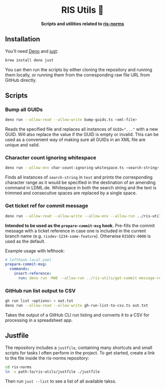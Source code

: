 <h1 align="center">
  RIS Utils 🦉
</h1>

<p align="center">
  <strong>Scripts and utilities related to <a href="https://github.com/digitalservicebund/ris-norms/">ris-norms</a></strong>
</p>

## Installation

You'll need [Deno](https://deno.com/) and [just](https://just.systems):

```sh
brew install deno just
```

You can then run the scripts by either cloning the repository and running them locally, or running them from the corresponding raw file URL from GitHub directly.

## Scripts

### Bump all GUIDs

```sh
deno run --allow-read --allow-write bump-guids.ts <xml-file>
```

Reads the specified file and replaces all instances of `GUID="..."` with a new GUID. Will also replace the value if the GUID is empty or invalid. This can be used as a convenient way of making sure all GUIDs in an XML file are unique and valid.

### Character count ignoring whitespace

```sh
deno run --allow-env char-count-ignoring-whitespace.ts <search-string> <text>
```

Finds all instances of `search-string` in `text` and prints the corresponding character range as it would be specified in the destination of an amending command in LDML.de. Whitespace in both the search string and the text is trimmed and consecutive spaces are replaced by a single space.

### Get ticket ref for commit message

```sh
deno run --allow-read --allow-write --allow-env --allow-run ../ris-utils/get-commit-message-reference.ts <path-to-commit-message-file> <message-type>
```

**Intended to be used as the `prepare-commit-msg` hook.** Pre-fills the commit message with a ticket reference in case one is included in the current branch name (e.g. `risdev-1234-some-feature`). Otherwise `RISDEV-0000` is used as the default.

Example usage with lefthook:

```yaml
# lefthook-local.yaml
prepare-commit-msg:
  commands:
    insert-reference:
      run: deno run -RWE --allow-run ../ris-utils/get-commit-message-reference.ts {0}
```

### GitHub run list output to CSV

```sh
gh run list <options> > out.txt
deno run --allow-read --allow-write gh-run-list-to-csv.ts out.txt
```

Takes the output of a GitHub CLI run listing and converts it to a CSV for processing in a spreadsheet app.

## Justfile

The repository includes a `justfile`, containing many shortcuts and small scripts for tasks I often perform in the project. To get started, create a link to the file inside the ris-norms repository:

```sh
cd ris-norms
ln -s path-to/ris-utils/justfile ./justfile
```

Then run `just --list` to see a list of all available takss.
